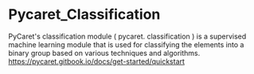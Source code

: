 # Pycaret_Classification      
 
PyCaret's classification module ( pycaret. classification ) is  a supervised machine learning module that is used for classifying the elements into a binary group based on various techniques and algorithms. </br> 
https://pycaret.gitbook.io/docs/get-started/quickstart    </br> 
     





